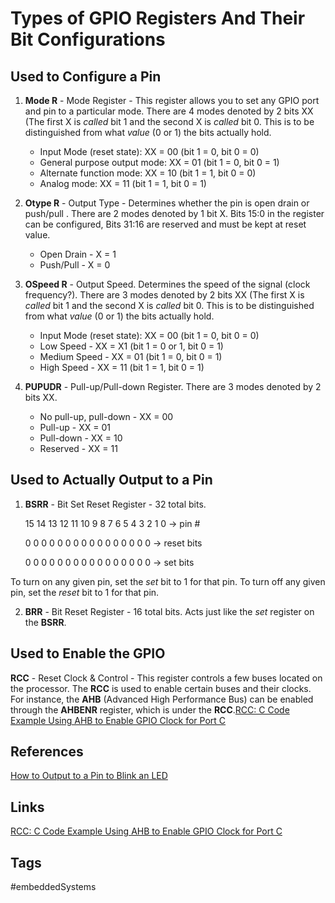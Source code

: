 # Types of GPIO Registers And Their Bit Configurations 

## Used to Configure a Pin
1. **Mode R** - Mode Register - This register allows you to set any GPIO port and pin to a particular mode. There are 4 modes denoted by 2 bits XX (The first X is *called* bit 1 and the second X is *called* bit 0. This is to be distinguished from what *value* (0 or 1) the bits actually hold.
	* Input Mode (reset state): XX = 00 (bit 1 = 0, bit 0 = 0) 
	* General purpose output mode: XX = 01 (bit 1 = 0, bit 0 = 1)
	* Alternate function mode: XX = 10 (bit 1 = 1, bit 0 = 0)
	* Analog mode: XX = 11 (bit 1 = 1, bit 0 = 1)
	
2. **Otype R** - Output Type - Determines whether the pin is open drain or push/pull . There are 2 modes denoted by 1 bit X. Bits 15:0 in the register can be configured, Bits 31:16 are reserved and must be kept at reset value.
	* Open Drain - X = 1
	* Push/Pull - X = 0

3. **OSpeed R** - Output Speed. Determines the speed of the signal (clock frequency?). There are 3 modes denoted by 2 bits XX (The first X is *called* bit 1 and the second X is *called* bit 0. This is to be distinguished from what *value* (0 or 1) the bits actually hold.
	* Input Mode (reset state): XX = 00 (bit 1 = 0, bit 0 = 0) 
	* Low Speed - XX = X1 (bit 1 = 0 or 1, bit 0 = 1)
	* Medium Speed - XX = 01 (bit 1 = 0, bit 0 = 1)
	* High Speed - XX = 11 (bit 1 = 1, bit 0 = 1)

4. **PUPUDR** - Pull-up/Pull-down Register. There are 3 modes denoted by 2 bits XX. 
	* No pull-up, pull-down - XX = 00
	* Pull-up - XX = 01
	* Pull-down - XX = 10
	* Reserved - XX = 11

## Used to Actually Output to a Pin
1. **BSRR** - Bit Set Reset Register - 32 total bits. 

	15 14 13 12 11 10 9  8  7  6  5  4  3  2  1  0 -> pin #

	0  0  0  0  0  0  0  0  0  0  0  0  0  0  0  0 -> reset bits

	0  0  0  0  0  0  0  0  0  0  0  0  0  0  0  0 -> set bits

To turn on any given pin, set the *set* bit to 1 for that pin.
To turn off any given pin, set the *reset* bit to 1 for that pin.

2. **BRR** - Bit Reset Register - 16 total bits. Acts just like the *set* register on the **BSRR**.

## Used to Enable the GPIO
**RCC** - Reset Clock & Control - This register controls a few buses located on the processor. The **RCC** is used to enable certain buses and their clocks. For instance, the **AHB** (Advanced High Performance Bus) can be enabled through the **AHBENR** register, which is under the **RCC**.[RCC: C Code Example Using AHB to Enable GPIO Clock for Port C ](../202110200251)

## References
[How to Output to a Pin to Blink an LED](https://www.youtube.com/watch?v=o0A0zTdf3zY&list=PL6PplMTH29SHgRPDufZhfMRoFwRAIrzOp&index=6)

## Links
[RCC: C Code Example Using AHB to Enable GPIO Clock for Port C ](../202110200251)


## Tags
#embeddedSystems 

